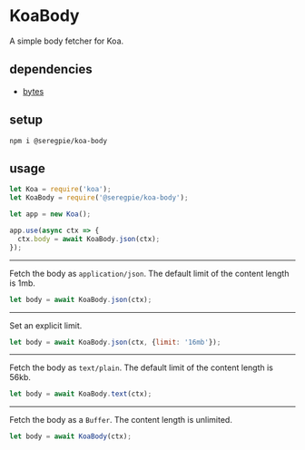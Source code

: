 # KoaBody

A simple body fetcher for Koa.

## dependencies

- [bytes](https://github.com/visionmedia/bytes.js)

## setup

```shell
npm i @seregpie/koa-body
```

## usage

```javascript
let Koa = require('koa');
let KoaBody = require('@seregpie/koa-body');

let app = new Koa();

app.use(async ctx => {
  ctx.body = await KoaBody.json(ctx);
});
```

---

Fetch the body as `application/json`. The default limit of the content length is 1mb.

```javascript
let body = await KoaBody.json(ctx);
```

---

Set an explicit limit.

```javascript
let body = await KoaBody.json(ctx, {limit: '16mb'});
```

---

Fetch the body as `text/plain`. The default limit of the content length is 56kb.

```javascript
let body = await KoaBody.text(ctx);
```

---

Fetch the body as a `Buffer`. The content length is unlimited.

```javascript
let body = await KoaBody(ctx);
```
